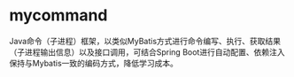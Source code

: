# mycommand
Java命令（子进程）框架，以类似MyBatis方式进行命令编写、执行、获取结果（子进程输出信息）以及接口调用，可结合Spring Boot进行自动配置、依赖注入保持与Mybatis一致的编码方式，降低学习成本。
